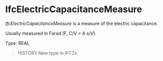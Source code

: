 # IfcElectricCapacitanceMeasure

_IfcElectricCapacitanceMeasure_ is a measure of the electric capacitance.<!-- end of definition -->

Usually measured in Farad (F, C/V = A s/V).

Type: REAL

> HISTORY  New type in IFC2x.
